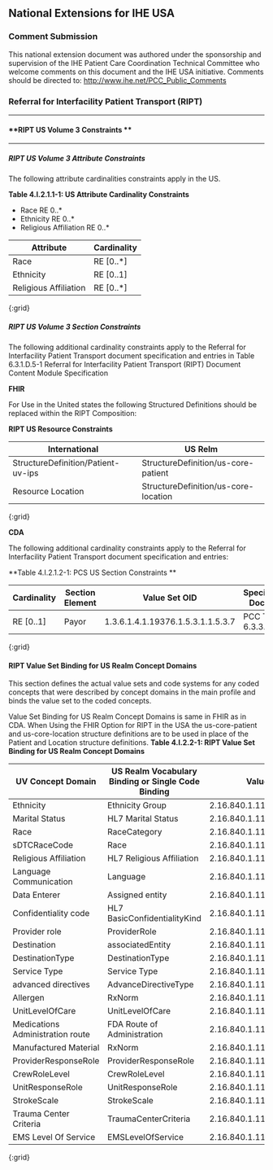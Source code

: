 ## National Extensions for IHE USA

### **Comment Submission**

This national extension document was authored under the sponsorship and supervision of the IHE Patient Care Coordination Technical Committee who welcome comments on this document and the IHE USA initiative. Comments should be directed to: http://www.ihe.net/PCC_Public_Comments

### **Referral for Interfacility Patient Transport  (RIPT)**

--------

#### **RIPT US Volume 3 Constraints **

----------

##### **RIPT US Volume 3 Attribute Constraints** 

The following attribute cardinalities constraints apply in the US.

**Table 4.I.2.1.1-1: US Attribute Cardinality Constraints**

- Race RE 0..*
- Ethnicity RE 0..*
- Religious Affiliation RE 0..*

|Attribute 			    | Cardinality |
|-----------------------|-------------|
| Race   				| RE [0..*]   |
| Ethnicity  			| RE [0..1]   |
| Religious Affiliation | RE [0..*]   |
{:grid}

##### **RIPT US Volume 3 Section Constraints** 

The following additional cardinality constraints apply to the Referral for Interfacility Patient Transport document specification and entries in Table 6.3.1.D.5-1 Referral for Interfacility Patient Transport (RIPT) Document Content Module Specification 

**FHIR**

For Use in the United states the following Structured Definitions should be replaced within the RIPT Composition: 

**RIPT US Resource Constraints**

|International					    | US Relm							   |
|-----------------------------------|--------------------------------------|
| StructureDefinition/Patient-uv-ips| StructureDefinition/us-core-patient  |
| Resource Location					| StructureDefinition/us-core-location |
{:grid}

**CDA**

The following additional cardinality constraints apply to the Referral for Interfacility Patient Transport document specification and entries:

**Table 4.I.2.1.2-1: PCS US Section Constraints **

|Cardinality		    | Section Element 	    |Value Set OID   					| Specification Document | Vocabulary Constraint |
|-----------------------|-----------------------|-----------------------------------|------------------------|-----------------------|
| RE [0..1]  			| Payor   				| 1.3.6.1.4.1.19376.1.5.3.1.1.5.3.7 | PCC TF-2: 6.3.3.7.1  | 6.3.D2.5.3  | 
{:grid}

#### **RIPT Value Set Binding for US Realm Concept Domains**

This section defines the actual value sets and code systems for any coded concepts that were described by concept domains in the main profile and binds the value set to the coded concepts.

Value Set Binding for US Realm Concept Domains is same in FHIR as in CDA. When Using the FHIR Option for RIPT in the USA the us-core-patient and us-core-location structure definitions are to be used in place of the Patient and Location structure definitions. 
**Table 4.I.2.2-1: RIPT Value Set Binding for US Realm Concept Domains**

|UV Concept Domain		           | US Realm Vocabulary Binding or Single Code Binding | Value Set OID    				| 
|----------------------------------|----------------------------------------------------|-------------------------------|
| Ethnicity  				       | Ethnicity Group  			  						| 2.16.840.1.114222.4.11.837    | 
| Marital Status 				   | HL7 Marital Status    		 						| 2.16.840.1.113883.1.11.12212  |
| Race 							   | RaceCategory   			  						| 2.16.840.1.114222.4.11.836    |
| sDTCRaceCode 					   | Race    					  						| 2.16.840.1.113883.1.11.14914  |
| Religious Affiliation  		   | HL7 Religious Affiliation    						| 2.16.840.1.113883.1.11.19185  |
| Language Communication 		   | Language    				  						| 2.16.840.1.113883.1.11.11526  |
| Data Enterer  				   | Assigned entity   			  						| 2.16.840.1.113883.4.6         |
| Confidentiality code 			   | HL7 BasicConfidentialityKind 						| 2.16.840.1.113883.1.11.16926  |
| Provider role  				   | ProviderRole   			  						| 2.16.840.1.113883.17.3.11.46  |
| Destination					   | associatedEntity   		  						| 2.16.840.1.113883.11.20.9.33  |
| DestinationType 				   | DestinationType   			  						| 2.16.840.1.113883.17.3.11.69  | 
| Service Type					   | Service Type    			  						| 2.16.840.1.113883.17.3.11.79  |
| advanced directives			   | AdvanceDirectiveType   	  						| 2.16.840.1.113883.17.3.11.63  |
| Allergen  					   | RxNorm   					  						| 2.16.840.1.113883.6.88        |
| UnitLevelOfCare				   | UnitLevelOfCare   			  						| 2.16.840.1.113883.17.3.11.105 |  
| Medications Administration route | FDA Route of Administration  						| 2.16.840.1.113883.17.3.11.43  |
| Manufactured Material  		   | RxNorm   					  						| 2.16.840.1.113883.6.88        |
| ProviderResponseRole 			   | ProviderResponseRole    	  						| 2.16.840.1.113883.17.3.11.80  |
| CrewRoleLevel  				   | CrewRoleLevel    			  						| 2.16.840.1.113883.17.3.11.81  |
| UnitResponseRole 				   | UnitResponseRole    		  						| 2.16.840.1.113883.17.3.11.82  |
| StrokeScale 					   | StrokeScale   				  						| 2.16.840.1.113883.17.3.11.88  |
| Trauma Center Criteria		   | TraumaCenterCriteria   	  						| 2.16.840.1.113883.17.3.11.3   |
| EMS Level Of Service			   | EMSLevelOfService   		  						| 2.16.840.1.113883.17.3.11.70  |
{:grid}
